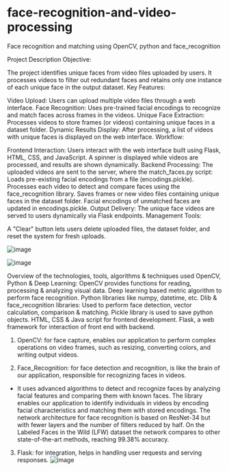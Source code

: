 # face-recognition-and-video-processing
Face recognition and matching using OpenCV, python and face_recognition


Project Description
Objective:

The project identifies unique faces from video files uploaded by users.
It processes videos to filter out redundant faces and retains only one instance of each unique face in the output dataset.
Key Features:

Video Upload: Users can upload multiple video files through a web interface.
Face Recognition: Uses pre-trained facial encodings to recognize and match faces across frames in the videos.
Unique Face Extraction: Processes videos to store frames (or videos) containing unique faces in a dataset folder.
Dynamic Results Display: After processing, a list of videos with unique faces is displayed on the web interface.
Workflow:

Frontend Interaction:
Users interact with the web interface built using Flask, HTML, CSS, and JavaScript.
A spinner is displayed while videos are processed, and results are shown dynamically.
Backend Processing:
The uploaded videos are sent to the server, where the match_faces.py script:
Loads pre-existing facial encodings from a file (encodings.pickle).
Processes each video to detect and compare faces using the face_recognition library.
Saves frames or new video files containing unique faces in the dataset folder.
Facial encodings of unmatched faces are updated in encodings.pickle.
Output Delivery:
The unique face videos are served to users dynamically via Flask endpoints.
Management Tools:

A "Clear" button lets users delete uploaded files, the dataset folder, and reset the system for fresh uploads.


![image](https://github.com/user-attachments/assets/0af58489-410d-494c-8652-99658162f8e9)

![image](https://github.com/user-attachments/assets/58265256-1076-48f1-9297-1296316effdd)


Overview of the technologies, tools, algorithms & techniques used 
OpenCV, Python & Deep Learning: OpenCV provides functions for reading, processing & analyzing visual data. Deep learning based metric algorithm to perform face recognition. Python libraries like numpy, datetime, etc.
Dlib & face_recognition libraries: Used to perform face detection, vector calculation, comparison & matching. 
Pickle library is used to save python objects.
HTML, CSS & Java script for frontend development.
Flask, a web framework for interaction of front end with backend.

1. OpenCV: for face capture, enables our application to perform complex operations on video frames, such as resizing, converting colors, and writing output videos.

2. Face_Recognition: for face detection and recognition, is like the brain of our application, responsible for recognizing faces in videos.
- It uses advanced algorithms to detect and recognize faces by analyzing facial features and comparing them with known faces.
The library enables our application to identify individuals in videos by encoding facial characteristics and matching them with stored encodings.
The network architecture for face recognition is based on ResNet-34 but with fewer layers and the number of filters reduced by half.
On the Labeled Faces in the Wild (LFW) dataset the network compares to other state-of-the-art methods, reaching 99.38% accuracy.

3. Flask: for integration, helps in handling user requests and serving responses.
![image](https://github.com/user-attachments/assets/83648948-5873-4bbd-9ca4-6e9a71d0ff14)

